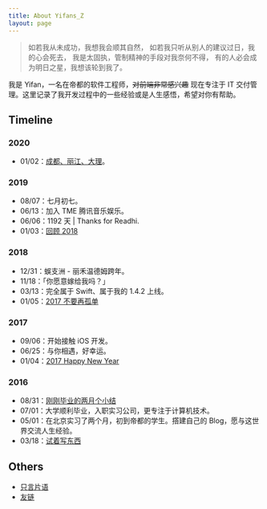 ```yaml
---
title: About Yifans_Z
layout: page
---
```


> 如若我从未成功，我想我会顺其自然，
> 如若我只听从别人的建议过日，我的心会死去，
> 我是太固执，管制精神的手段对我奈何不得，
> 有的人必会成为明日之星，我想该轮到我了。

我是 Yifan，一名在帝都的软件工程师，~~对前端非常感兴趣~~ 现在专注于 IT 交付管理。这里记录了我开发过程中的一些经验或是人生感悟，希望对你有帮助。

## Timeline

### 2020

- 01/02：[成都、丽江、大理](https://www.bilibili.com/video/BV1K7411o73B)。

### 2019

- 08/07：七月初七。
- 06/13：加入 TME 腾讯音乐娱乐。
- 06/06：1192 天 | Thanks for Readhi.
- 01/03：[回顾 2018](/2019/01/03/review-2018/)

### 2018

- 12/31：蜈支洲 - 丽禾温德姆跨年。
- 11/18：「你愿意嫁给我吗？」
- 03/13：完全属于 Swift、属于我的 1.4.2 上线。
- 01/05：[2017 不要再孤单](/2018/01/05/dont-be-lonely-in-2017/)

### 2017

- 09/06：开始接触 iOS 开发。
- 06/25：与你相遇，好幸运。
- 01/04：[2017 Happy New Year](/2017/01/04/2017-happy-new-year/)

### 2016

- 08/31：[刚刚毕业的两月个小结](/2016/08/31/20160601-20160831-report/)
- 07/01：大学顺利毕业，入职实习公司，更专注于计算机技术。
- 05/01：在北京实习了两个月，初到帝都的学生。撘建自己的 Blog，愿与这世界交流人生经验。
- 03/18：[试着写东西](/2016/03/18/try-to-write-something/)

## Others

- [只言片语](/about/quotes)
- [友链](/links)
